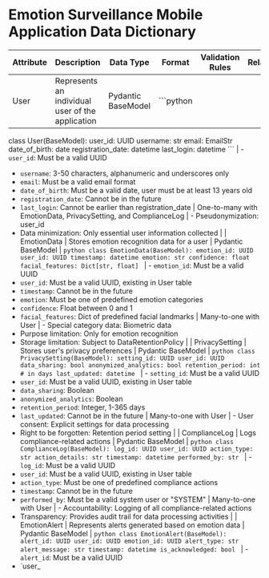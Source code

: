 # Emotion Surveillance Mobile Application Data Dictionary

| Attribute | Description | Data Type | Format | Validation Rules | Relationships | Compliance Attributes |
|-----------|-------------|-----------|--------|------------------|---------------|------------------------|
| User | Represents an individual user of the application | Pydantic BaseModel | ```python
class User(BaseModel):
    user_id: UUID
    username: str
    email: EmailStr
    date_of_birth: date
    registration_date: datetime
    last_login: datetime
``` | - `user_id`: Must be a valid UUID
- `username`: 3-50 characters, alphanumeric and underscores only
- `email`: Must be a valid email format
- `date_of_birth`: Must be a valid date, user must be at least 13 years old
- `registration_date`: Cannot be in the future
- `last_login`: Cannot be earlier than registration_date | One-to-many with EmotionData, PrivacySetting, and ComplianceLog | - Pseudonymization: user_id
- Data minimization: Only essential user information collected |
| EmotionData | Stores emotion recognition data for a user | Pydantic BaseModel | ```python
class EmotionData(BaseModel):
    emotion_id: UUID
    user_id: UUID
    timestamp: datetime
    emotion: str
    confidence: float
    facial_features: Dict[str, float]
``` | - `emotion_id`: Must be a valid UUID
- `user_id`: Must be a valid UUID, existing in User table
- `timestamp`: Cannot be in the future
- `emotion`: Must be one of predefined emotion categories
- `confidence`: Float between 0 and 1
- `facial_features`: Dict of predefined facial landmarks | Many-to-one with User | - Special category data: Biometric data
- Purpose limitation: Only for emotion recognition
- Storage limitation: Subject to DataRetentionPolicy |
| PrivacySetting | Stores user's privacy preferences | Pydantic BaseModel | ```python
class PrivacySetting(BaseModel):
    setting_id: UUID
    user_id: UUID
    data_sharing: bool
    anonymized_analytics: bool
    retention_period: int  # in days
    last_updated: datetime
``` | - `setting_id`: Must be a valid UUID
- `user_id`: Must be a valid UUID, existing in User table
- `data_sharing`: Boolean
- `anonymized_analytics`: Boolean
- `retention_period`: Integer, 1-365 days
- `last_updated`: Cannot be in the future | Many-to-one with User | - User consent: Explicit settings for data processing
- Right to be forgotten: Retention period setting |
| ComplianceLog | Logs compliance-related actions | Pydantic BaseModel | ```python
class ComplianceLog(BaseModel):
    log_id: UUID
    user_id: UUID
    action_type: str
    action_details: str
    timestamp: datetime
    performed_by: str
``` | - `log_id`: Must be a valid UUID
- `user_id`: Must be a valid UUID, existing in User table
- `action_type`: Must be one of predefined compliance actions
- `timestamp`: Cannot be in the future
- `performed_by`: Must be a valid system user or "SYSTEM" | Many-to-one with User | - Accountability: Logging of all compliance-related actions
- Transparency: Provides audit trail for data processing activities |
| EmotionAlert | Represents alerts generated based on emotion data | Pydantic BaseModel | ```python
class EmotionAlert(BaseModel):
    alert_id: UUID
    user_id: UUID
    emotion_id: UUID
    alert_type: str
    alert_message: str
    timestamp: datetime
    is_acknowledged: bool
``` | - `alert_id`: Must be a valid UUID
- `user_